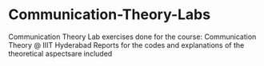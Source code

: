 # Communication-Theory-Labs
Communication Theory Lab exercises done for the course: Communication Theory @ IIIT Hyderabad
Reports for the codes and explanations of the theoretical aspectsare included
